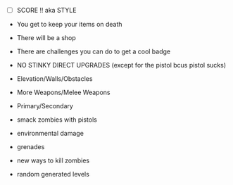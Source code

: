 - [ ] SCORE !! aka STYLE

- You get to keep your items on death
- There will be a shop
- There are challenges you can do to get a cool badge
- NO STINKY DIRECT UPGRADES (except for the pistol bcus pistol sucks)

- Elevation/Walls/Obstacles
- More Weapons/Melee Weapons
- Primary/Secondary
- smack zombies with pistols
- environmental damage
- grenades
- new ways to kill zombies
- random generated levels

